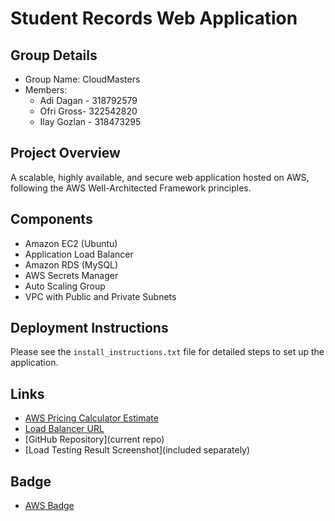 # Student Records Web Application

## Group Details
- Group Name: CloudMasters
- Members:
  - Adi Dagan - 318792579
  - Ofri Gross- 322542820
  - Ilay Gozlan - 318473295

## Project Overview
A scalable, highly available, and secure web application hosted on AWS, following the AWS Well-Architected Framework principles.

## Components
- Amazon EC2 (Ubuntu)
- Application Load Balancer
- Amazon RDS (MySQL)
- AWS Secrets Manager
- Auto Scaling Group
- VPC with Public and Private Subnets

## Deployment Instructions
Please see the `install_instructions.txt` file for detailed steps to set up the application.

## Links
- [AWS Pricing Calculator Estimate](#) 
- [Load Balancer URL](http://xyzloadbalancer-543429928.us-east-1.elb.amazonaws.com/)
- [GitHub Repository](current repo)
- [Load Testing Result Screenshot](included separately)

## Badge
- [AWS Badge](#)
